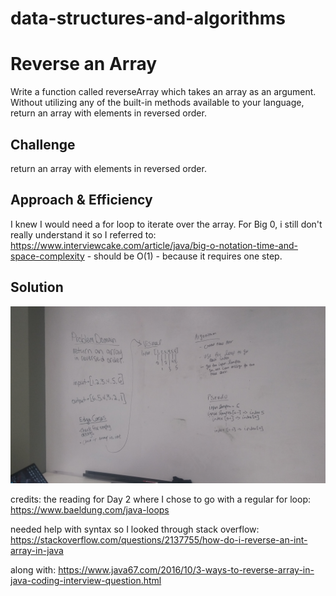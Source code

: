 # data-structures-and-algorithms

# Reverse an Array
Write a function called reverseArray which takes an array as an argument. Without utilizing any of the built-in methods available to your language, return an array with elements in reversed order.

## Challenge
return an array with elements in reversed order.

## Approach & Efficiency
I knew I would need a for loop to iterate over the array. 
For Big 0, i still don't really understand it so I referred to: https://www.interviewcake.com/article/java/big-o-notation-time-and-space-complexity - should be O(1) - because it requires one step. 

## Solution
<!-- Embedded whiteboard image -->
![reversearray](assets/reversearray.jpg)

credits:
the reading for Day 2 where I chose to go with a regular for loop: https://www.baeldung.com/java-loops

needed help with syntax so I looked through stack overflow: https://stackoverflow.com/questions/2137755/how-do-i-reverse-an-int-array-in-java

along with: https://www.java67.com/2016/10/3-ways-to-reverse-array-in-java-coding-interview-question.html